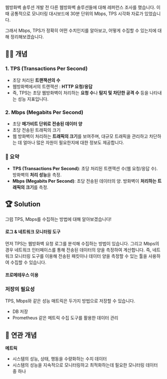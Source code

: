 
웹방화벽 솔루션 개발 전 다른 웹방화벽 솔루션들에 대해 레퍼런스 조사를 했습니다.
이때 공통적으로 모니터링 대시보드에 30분 단위의 Mbps, TPS 시각화 자료가 있었습니다.

그래서 Mbps, TPS가 정확히 어떤 수치인지를 알아보고, 어떻게 수집할 수 있는지에 대해 정리해보겠습니다.

## ✍🏻  개념
### 1. **TPS (Transactions Per Second)**
- 초당 처리된 **트랜잭션의 수**
- 웹방화벽에서의 트랜잭션 : **HTTP 요청/응답**
- 즉, TPS는 초당 웹방화벽이 처리하는 **요청 수**나 **탐지 및 차단한 공격 수** 등을 나타내는 성능 지표입니다.

### 2. **Mbps (Megabits Per Second)**
- 초당 **메가비트 단위로 전송된 데이터 양**
- 초당 전송된 트래픽의 크기
- 웹 방화벽이 처리하는 **트래픽의 크기**를 보여주며, 대규모 트래픽을 관리하고 차단하는 데 얼마나 많은 자원이 필요한지에 대한 정보도 제공합니다.

### 🌱 요약
- **TPS (Transactions Per Second)**: 초당 처리된 트랜잭션 수(웹 요청/응답 수). 방화벽의 **처리 성능**을 측정.
- **Mbps (Megabits Per Second)**: 초당 전송된 데이터의 양. 방화벽이 **처리하는 트래픽의 크기**를 측정.

## 🏆 Solution

그럼 TPS, Mbps를 수집하는 방법에 대해 알아보겠습니다!

#### 로그 & 네트워크 모니터링 도구
먼저 TPS는 웹방화벽 요청 로그를 분석해 수집하는 방법이 있습니다.
그리고 Mbps의 경우 네트워크 인터페이스를 통해 전송된 데이터의 양을 측정하여 계산합니다. 
즉, 네트워크 모니터링 도구를 이용해 전송된 패킷이나 데이터 양을 측정할 수 있는 툴을 사용하여 수집할 수 있습니다.

#### 프로메테우스 이용


### 저장의 필요성
TPS, Mbps와 같은 성능 매트릭은 두가지 방법으로 저장할 수 있습니다.
- DB 저장
- Prometheus 같은 메트릭 수집 도구를 활용한 데이터 관리



## 🔗  연관 개념
**메트릭**
- 시스템의 성능, 상태, 행동을 수량화하는 수치 데이터
- 시스템의 성능을 지속적으로 모니터링하고 최적화하는데 필요한 모니터링 데이터 중 하나


